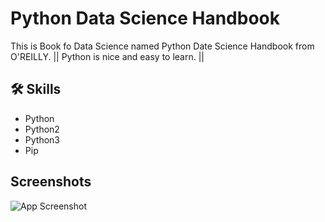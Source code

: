 
# Python Data Science Handbook

This is Book fo Data Science named Python Date Science Handbook from O'REILLY. ||
Python is nice and easy to learn. ||



## 🛠 Skills
* Python
* Python2
* Python3
* Pip

## Screenshots

![App Screenshot](https://books.google.com.bd/books/publisher/content?id=xYmNDQAAQBAJ&pg=PP1&img=1&zoom=3&hl=en&sig=ACfU3U12GL1y6Y5bkLZ7QHTsBo_3ACQd4g&w=1280)

